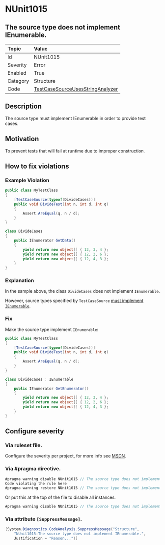 # NUnit1015

## The source type does not implement IEnumerable.

| Topic    | Value
| :--      | :--
| Id       | NUnit1015
| Severity | Error
| Enabled  | True
| Category | Structure
| Code     | [TestCaseSourceUsesStringAnalyzer](https://github.com/nunit/nunit.analyzers/blob/0.4.0/src/nunit.analyzers/TestCaseSourceUsage/TestCaseSourceUsesStringAnalyzer.cs)

## Description

The source type must implement IEnumerable in order to provide test cases.

## Motivation

To prevent tests that will fail at runtime due to improper construction.

## How to fix violations

### Example Violation

```csharp
public class MyTestClass
{
    [TestCaseSource(typeof(DivideCases))]
    public void DivideTest(int n, int d, int q)
    {
        Assert.AreEqual(q, n / d);
    }
}

class DivideCases
{
    public IEnumerator GetData()
    {
        yield return new object[] { 12, 3, 4 };
        yield return new object[] { 12, 2, 6 };
        yield return new object[] { 12, 4, 3 };
    }
}
```

### Explanation

In the sample above, the class `DivideCases` does not implement `IEnumerable`.

However, source types specified by `TestCaseSource` [must implement `IEnumerable`](xref:testcasesourceattribute).

### Fix

Make the source type implement `IEnumerable`:

```csharp
public class MyTestClass
{
    [TestCaseSource(typeof(DivideCases))]
    public void DivideTest(int n, int d, int q)
    {
        Assert.AreEqual(q, n / d);
    }
}

class DivideCases : IEnumerable
{
    public IEnumerator GetEnumerator()
    {
        yield return new object[] { 12, 3, 4 };
        yield return new object[] { 12, 2, 6 };
        yield return new object[] { 12, 4, 3 };
    }
}
```

<!-- start generated config severity -->
## Configure severity

### Via ruleset file.

Configure the severity per project, for more info see [MSDN](https://msdn.microsoft.com/en-us/library/dd264949.aspx).

### Via #pragma directive.

```csharp
#pragma warning disable NUnit1015 // The source type does not implement IEnumerable.
Code violating the rule here
#pragma warning restore NUnit1015 // The source type does not implement IEnumerable.
```

Or put this at the top of the file to disable all instances.

```csharp
#pragma warning disable NUnit1015 // The source type does not implement IEnumerable.
```

### Via attribute `[SuppressMessage]`.

```csharp
[System.Diagnostics.CodeAnalysis.SuppressMessage("Structure",
    "NUnit1015:The source type does not implement IEnumerable.",
    Justification = "Reason...")]
```
<!-- end generated config severity -->
